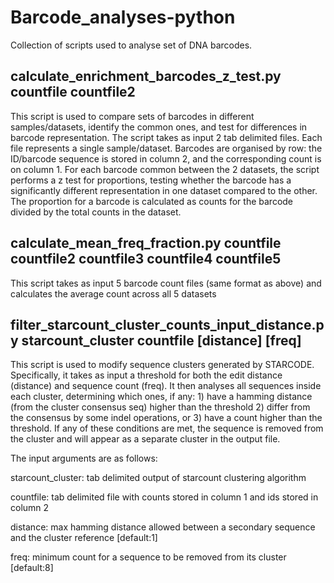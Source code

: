 # Barcode_analyses-python

Collection of scripts used to analyse set of DNA barcodes.


## calculate_enrichment_barcodes_z_test.py  countfile  countfile2
This script is used to compare sets of barcodes in different samples/datasets, identify the common ones, and test for differences in barcode representation.    The script takes as input 2 tab delimited files. Each file represents a single sample/dataset. Barcodes are organised by row: the ID/barcode sequence is stored in column 2, and the corresponding count is on column 1. For each barcode common between the 2 datasets, the script performs a z test for proportions, testing whether the barcode has a significantly different representation in one dataset compared to the other. The proportion for a barcode is calculated as counts for the barcode divided by the total counts in the dataset.

## calculate_mean_freq_fraction.py countfile  countfile2 countfile3  countfile4 countfile5
This script takes as input 5 barcode count files (same format as above) and calculates the average count across all 5 datasets

## filter_starcount_cluster_counts_input_distance.py starcount_cluster  countfile [distance] [freq]
This script is used to modify sequence clusters generated by STARCODE. Specifically, it takes as input a threshold for both the edit distance (distance) and sequence count (freq). It then analyses all sequences inside each cluster, determining which ones, if any: 1) have a hamming distance (from the cluster consensus seq) higher than the threshold 2) differ from the consensus by some indel operations, or 3) have a count higher than the threshold. If any of these conditions are met, the sequence is removed from the cluster and will appear as a separate cluster in the output file.

The input arguments are as follows:

starcount_cluster: tab delimited output of starcount clustering algorithm

countfile: tab delimited file with counts stored in column 1 and ids stored in column 2

distance: max hamming distance allowed between a secondary sequence and the cluster reference [default:1]

freq: minimum count for a sequence to be removed from its cluster [default:8]
